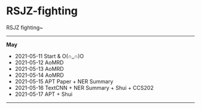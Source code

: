# RSJZ-fighting
RSJZ fighting~

---

**May**
- 2021-05-11 Start & O(∩_∩)O
- 2021-05-12 AoMRD
- 2021-05-13 AoMRD
- 2021-05-14 AoMRD
- 2021-05-15 APT Paper + NER Summary
- 2021-05-16 TextCNN + NER Summary + Shui + CCS202
- 2021-05-17 APT + Shui



---

